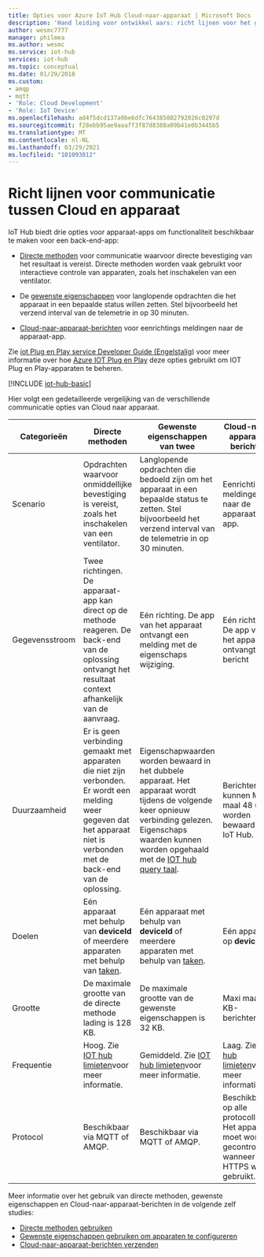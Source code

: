 ```yaml
---
title: Opties voor Azure IoT Hub Cloud-naar-apparaat | Microsoft Docs
description: 'Hand leiding voor ontwikkel aars: richt lijnen voor het gebruik van directe methoden, de gewenste eigenschappen van apparaten en Cloud-naar-apparaat-berichten voor communicatie tussen Cloud en apparaat.'
author: wesmc7777
manager: philmea
ms.author: wesmc
ms.service: iot-hub
services: iot-hub
ms.topic: conceptual
ms.date: 01/29/2018
ms.custom:
- amqp
- mqtt
- 'Role: Cloud Development'
- 'Role: IoT Device'
ms.openlocfilehash: ad4f5dcd137a9be6dfc764385802792026c0297d
ms.sourcegitcommit: f28ebb95ae9aaaff3f87d8388a09b41e0b3445b5
ms.translationtype: MT
ms.contentlocale: nl-NL
ms.lasthandoff: 03/29/2021
ms.locfileid: "101093012"
---
```

# <a name="cloud-to-device-communications-guidance"></a>Richt lijnen voor communicatie tussen Cloud en apparaat

IoT Hub biedt drie opties voor apparaat-apps om functionaliteit beschikbaar te maken voor een back-end-app:

* [Directe methoden](iot-hub-devguide-direct-methods.md) voor communicatie waarvoor directe bevestiging van het resultaat is vereist. Directe methoden worden vaak gebruikt voor interactieve controle van apparaten, zoals het inschakelen van een ventilator.

* De [gewenste eigenschappen](iot-hub-devguide-device-twins.md) voor langlopende opdrachten die het apparaat in een bepaalde status willen zetten. Stel bijvoorbeeld het verzend interval van de telemetrie in op 30 minuten.

* [Cloud-naar-apparaat-berichten](iot-hub-devguide-messages-c2d.md) voor eenrichtings meldingen naar de apparaat-app.

Zie [iot Plug en Play service Developer Guide (Engelstalig](../iot-pnp/concepts-developer-guide-service.md)) voor meer informatie over hoe [Azure IOT Plug en Play](../iot-pnp/overview-iot-plug-and-play.md) deze opties gebruikt om IOT Plug en Play-apparaten te beheren.

[!INCLUDE [iot-hub-basic](../../includes/iot-hub-basic-whole.md)]

Hier volgt een gedetailleerde vergelijking van de verschillende communicatie opties van Cloud naar apparaat.

| Categorieën | Directe methoden | Gewenste eigenschappen van twee | Cloud-naar-apparaat-berichten |
| ---------- | -------------- | ------------------------- | ------------------------ |
| Scenario | Opdrachten waarvoor onmiddellijke bevestiging is vereist, zoals het inschakelen van een ventilator. | Langlopende opdrachten die bedoeld zijn om het apparaat in een bepaalde status te zetten. Stel bijvoorbeeld het verzend interval van de telemetrie in op 30 minuten. | Eenrichtings meldingen naar de apparaat-app. |
| Gegevensstroom | Twee richtingen. De apparaat-app kan direct op de methode reageren. De back-end van de oplossing ontvangt het resultaat context afhankelijk van de aanvraag. | Eén richting. De app van het apparaat ontvangt een melding met de eigenschaps wijziging. | Eén richting. De app van het apparaat ontvangt het bericht
| Duurzaamheid | Er is geen verbinding gemaakt met apparaten die niet zijn verbonden. Er wordt een melding weer gegeven dat het apparaat niet is verbonden met de back-end van de oplossing. | Eigenschapwaarden worden bewaard in het dubbele apparaat. Het apparaat wordt tijdens de volgende keer opnieuw verbinding gelezen. Eigenschaps waarden kunnen worden opgehaald met de [IOT hub query taal](iot-hub-devguide-query-language.md). | Berichten kunnen Maxi maal 48 uur worden bewaard door IoT Hub. |
| Doelen | Eén apparaat met behulp van **deviceId** of meerdere apparaten met behulp van [taken](iot-hub-devguide-jobs.md). | Eén apparaat met behulp van **deviceId** of meerdere apparaten met behulp van [taken](iot-hub-devguide-jobs.md). | Eén apparaat op **deviceId**. |
| Grootte | De maximale grootte van de directe methode lading is 128 KB. | De maximale grootte van de gewenste eigenschappen is 32 KB. | Maxi maal 64 KB-berichten. |
| Frequentie | Hoog. Zie [IOT hub limieten](iot-hub-devguide-quotas-throttling.md)voor meer informatie. | Gemiddeld. Zie [IOT hub limieten](iot-hub-devguide-quotas-throttling.md)voor meer informatie. | Laag. Zie [IOT hub limieten](iot-hub-devguide-quotas-throttling.md)voor meer informatie. |
| Protocol | Beschikbaar via MQTT of AMQP. | Beschikbaar via MQTT of AMQP. | Beschikbaar op alle protocollen. Het apparaat moet worden gecontroleerd wanneer HTTPS wordt gebruikt. |

Meer informatie over het gebruik van directe methoden, gewenste eigenschappen en Cloud-naar-apparaat-berichten in de volgende zelf studies:

* [Directe methoden gebruiken](quickstart-control-device-node.md)
* [Gewenste eigenschappen gebruiken om apparaten te configureren](tutorial-device-twins.md) 
* [Cloud-naar-apparaat-berichten verzenden](iot-hub-node-node-c2d.md)
